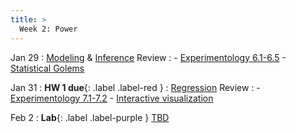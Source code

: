 ```yaml
---
title: >
  Week 2: Power
---
```


Jan 29 
: [Modeling](https://socialinteractionlab.github.io/psych710-notes/modeling-data.html) & [Inference](https://socialinteractionlab.github.io/psych710-notes/inference.html) Review
  : - [Experimentology 6.1-6.5](https://experimentology.io/006-inference.html)
    - [Statistical Golems](https://socialinteractionlab.github.io/psych710//assets/readings/golems.pdf)

Jan 31
: **HW 1 due**{: .label .label-red }
: [Regression](https://socialinteractionlab.github.io/psych710-notes/linear-regression.html) Review 
  : - [Experimentology 7.1-7.2](https://experimentology.io/007-models.html#regression-models)
    - [Interactive visualization](https://observablehq.com/@yizhe-ang/interactive-visualization-of-linear-regression)

Feb 2
: **Lab**{: .label .label-purple } [TBD](#)
